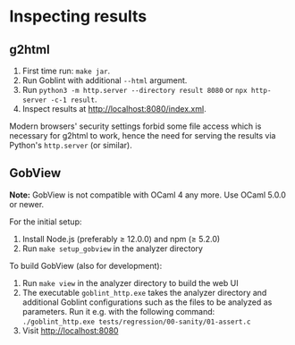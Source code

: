 # Inspecting results

## g2html
1. First time run: `make jar`.
2. Run Goblint with additional `--html` argument.
3. Run `python3 -m http.server --directory result 8080`
   or  `npx http-server -c-1 result`.
4. Inspect results at <http://localhost:8080/index.xml>.

Modern browsers' security settings forbid some file access which is necessary for g2html to work, hence the need for serving the results via Python's `http.server` (or similar).

## GobView

**Note:** GobView is not compatible with OCaml 4 any more. Use OCaml 5.0.0 or newer.

For the initial setup:

1. Install Node.js (preferably ≥ 12.0.0) and npm (≥ 5.2.0)
2. Run `make setup_gobview` in the analyzer directory

To build GobView (also for development):

1. Run `make view` in the analyzer directory to build the web UI
2. The executable `goblint_http.exe` takes the analyzer directory and additional Goblint configurations such as the files to be analyzed as parameters. Run it e.g. with the following command:\
`./goblint_http.exe tests/regression/00-sanity/01-assert.c`
3. Visit <http://localhost:8080>
